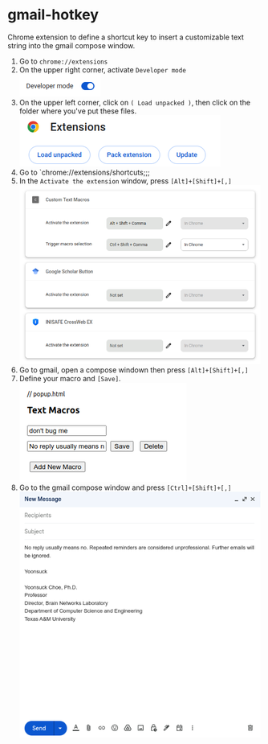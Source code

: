 # gmail-hotkey

Chrome extension to define a shortcut key to insert a customizable text string into the gmail compose window. 

1. Go to `chrome://extensions`
1. On the upper right corner, activate `Developer mode`
   ![dev](img/dev.png)
1. On the upper left corner, click on `( Load unpacked )`, then click on the folder where you've put these files.
   ![load](img/load.png)
1. Go to `chrome://extensions/shortcuts;;;
1. In the `Activate the extension` window, press `[Alt]+[Shift]+[,]`
   ![activate](img/activate.png)
1. Go to gmail, open a compose windown then press `[Alt]+[Shift]+[,]`
1. Define your macro and `[Save]`.
   ![define](img/define.png)
1. Go to the gmail compose window and press `[Ctrl]+[Shift]+[,]`
   ![example](img/example.png)
